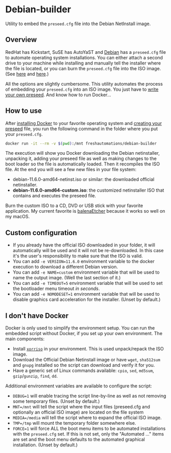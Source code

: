 # Debian-builder
Utility to embed the `preseed.cfg` file into the Debian NetInstall image.

## Overview
RedHat has Kickstart, SuSE has AutoYaST and [Debian](https://wiki.debian.org/AutomatedInstallation) has a `preseed.cfg`
file to automate operating system installations. You can either attach a second drive to your machine while installing
and manually tell the installer where the file is located, or you can burn the `preseed.cfg` file into the ISO image.
(See [here](https://www.debian.org/releases/stable/i386/apb.en.html) and [here](https://wiki.debian.org/DebianInstaller/Preseed#Preseeding_methods).)

All the options are slightly cumbersome. This utility automates the process of embedding your `preseed.cfg` into an ISO image.
You just have to [write your own preseed](https://wiki.debian.org/DebianInstaller/Preseed#Default_preseed_files). And
know how to run Docker...

## How to use
After [installing Docker](https://docs.docker.com/desktop/) to your favorite operating system and
[creating your preseed](https://wiki.debian.org/DebianInstaller/Preseed#Default_preseed_files) file, you run the following
command in the folder where you put your `preseed.cfg`.
```bash
docker run -it --rm -v $(pwd):/mnt freshautomations/debian-builder
```
The execution will show you Docker downloading the Debian netinstaller, unpacking it, adding your preseed file as well
as making changes to the boot loader so the file is automatically loaded. Then it recompiles the ISO file. At the end
you will see a few new files in your file system:
* debian-11.6.0-amd64-netinst.iso or similar: the downloaded official netinstaller.
* **debian-11.6.0-amd64-custom.iso**: the customized netinstaller ISO that contains and executes the preseed file.

Burn the custom ISO to a CD, DVD or USB stick with your favorite application. My current favorite is [balenaEtcher](https://www.balena.io/etcher)
because it works so well on my macOS.

## Custom configuration
* If you already have the official ISO downloaded in your folder, it will automatically will be used and it will not be re-downloaded.
In this case it's the user's responsibility to make sure that the ISO is valid.
* You can add `-e VERSION=11.6.0` environment variable to the docker execution to download a different Debian version.
* You can add `-e NAME=custom` environment variable that will be used to name the output image. (Well the last section of it.)
* You can add `-e TIMEOUT=5` environment variable that will be used to set the bootloader menu timeout _in seconds_.
* You can add `-e NOMODESET=1` environment variable that will be used to disable graphics card acceleration for the installer. (Unset by default.)

## I don't have Docker
Docker is only used to simplify the environment setup. You can run the embedded script without Docker, if you set up your
own environment. The main components:
* Install [`xorriso`](https://www.gnu.org/software/xorriso/) in your environment. This is used unpack/repack the ISO image.
* Download the Official Debian Netinstall image or have `wget`, `sha512sum` and `gnupg` installed so the script can
download and verify it for you.
* Have a generic set of Linux commands available: `cpio`, `sed`, `md5sum`, `gzip`/`gunzip`, `find`, `dd`.

Additional environment variables are available to configure the script:
* `DEBUG=1` will enable tracing the script line-by-line as well as not removing some temporary files. (Unset by default.)
* `MNT=/mnt` will tell the script where the input files (preseed.cfg and optionally an official ISO image) are located
on the file system
* `MEDIA=/media` will tell the script where to expand the official ISO image.
* `TMP=/tmp` will mount the temporary folder somewhere else.
* `FORCE=1` will force ALL the boot menu items to be automated installations with the `preseed.cfg` set.
If this is not set, only the "Automated ..." items are set and the boot menu defaults to the automated graphical installation. (Unset by default.)
